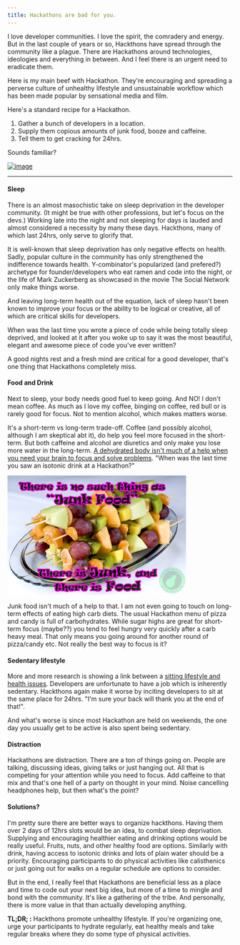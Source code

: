 ```yaml
---
title: Hackathons are bad for you.
---
```


I love developer communities. I love the spirit, the comradery and energy. But in the last couple of years or so, Hackthons have spread through the community like a plague. There are Hackathons around technologies, ideologies and everything in between. And I feel there is an urgent need to eradicate them.

Here is my main beef with Hackathon. They're encouraging and spreading a perverse culture of unhealthy lifestyle and unsustainable workflow which has been made popular by sensational media and film.

Here's a standard recipe for a Hackathon.

1. Gather a bunch of developers in a location.
2. Supply them copious amounts of junk food, booze and caffeine.
3. Tell them to get cracking for 24hrs.

Sounds familiar?

[![image](http://imgs.xkcd.com/comics/ballmer_peak.png)][0]

---

#### Sleep

There is an almost masochistic take on sleep deprivation in the developer community. (It might be true with other professions, but let's focus on the devs.) Working late into the night and not sleeping for days is lauded and almost considered a necessity by many these days. Hackthons, many of which last 24hrs, only serve to glorify that.

It is well-known that sleep deprivation has only negative effects on health. Sadly, popular culture in the community has only strengthened the indifference towards health. Y-combinator's popularized (and prefered?) archetype for founder/developers who eat ramen and code into the night, or the life of Mark Zuckerberg as showcased in the movie The Social Network only make things worse.

And leaving long-term health out of the equation, lack of sleep hasn't been known to improve your focus or the ability to be logical or creative, all of which are critical skills for developers.

When was the last time you wrote a piece of code while being totally sleep deprived, and looked at it after you woke up to say it was the most beautiful, elegant and awesome piece of code you've ever written?

A good nights rest and a fresh mind are critical for a good developer, that's one thing that Hackathons completely miss.

#### Food and Drink

Next to sleep, your body needs good fuel to keep going. And NO! I don't mean coffee. As much as I love my coffee, binging on coffee, red bull or is rarely good for focus. Not to mention alcohol, which makes matters worse.

It's a short-term vs long-term trade-off. Coffee (and possibly alcohol, although I am skeptical abt it), do help you feel more focused in the short-term. But both caffeine and alcohol are diuretics and only make you lose more water in the long-term. [A dehydrated body isn't much of a help when you need your brain to focus and solve problems][1]. "When was the last time you saw an isotonic drink at a Hackathon?"

![](../images/2013/02/Junk-Food-Quote.jpg)

Junk food isn't much of a help to that. I am not even going to touch on long-term effects of eating high carb diets. The usual Hackathon menu of pizza and candy is full of carbohydrates. While sugar highs are great for short-term focus (maybe??) you tend to feel hungry very quickly after a carb heavy meal. That only means you going around for another round of pizza/candy etc. Not really the best way to focus is it?

#### Sedentary lifestyle

More and more research is showing a link between a [sitting lifestyle and health issues][2]. Developers are unfortunate to have a job which is inherently sedentary. Hackthons again make it worse by inciting developers to sit at the same place for 24hrs. "I'm sure your back will thank you at the end of that!".

And what's worse is since most Hackathon are held on weekends, the one day you usually get to be active is also spent being sedentary.

#### Distraction

Hackathons are distraction. There are a ton of things going on. People are talking, discussing ideas, giving talks or just hanging out. All that is competing for your attention while you need to focus. Add caffeine to that mix and that's one hell of a party on thought in your mind. Noise cancelling headphones help, but then what's the point?

#### Solutions?

I'm pretty sure there are better ways to organize hackthons. Having them over 2 days of 12hrs slots would be an idea, to combat sleep deprivation. Supplying and encouraging healthier eating and drinking options would be really useful. Fruits, nuts, and other healthy food are options. Similarly with drink, having access to isotonic drinks and lots of plain water should be a priority. Encouraging participants to do physical activities like calisthenics or just going out for walks on a regular schedule are options to consider.

But in the end, I really feel that Hackathons are beneficial less as a place and time to code out your next big idea, but more of a time to mingle and bond with the community. It's like a gathering of the tribe. And personally, there is more value in that than actually developing anything.

**TL;DR; :** Hackthons promote unhealthy lifestyle. If you're organizing one, urge your participants to hydrate regularly, eat healthy meals and take regular breaks where they do some type of physical activities.


[0]: http://xkcd.com/323/
[1]: http://
[2]: http://en.wikipedia.org/wiki/Sedentary_lifestyle#Health_effects